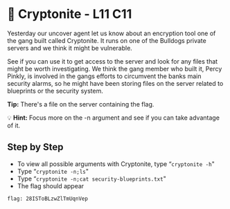 # 💠 Cryptonite - L11 C11

Yesterday our uncover agent let us know about an encryption tool one of the gang built called Cryptonite. It runs on one of the Bulldogs private servers and we think it might be vulnerable.

See if you can use it to get access to the server and look for any files that might be worth investigating. We think the gang member who built it, Percy Pinkly, is involved in the gangs efforts to circumvent the banks main security alarms, so he might have been storing files on the server related to blueprints or the security system.

**Tip:** There's a file on the server containing the flag.

💡 **Hint:** Focus more on the -n argument and see if you can take advantage of it.

## Step by Step

- To view all possible arguments with Cryptonite, type “`cryptonite -h`"
- Type “`cryptonite -n;ls`"
- Type “`cryptonite -n;cat security-blueprints.txt`"
- The flag should appear

`flag: 28ISToBLzwZlTmUqnVep`
